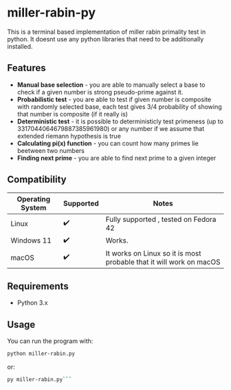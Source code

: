 # miller-rabin-py

This is a terminal based implementation of miller rabin primality test in python. It doesnt use any python libraries that need to be additionally installed.

## Features

- **Manual base selection** - you are able to manually select a base to check if a given number is strong pseudo-prime against it.
- **Probabilistic test** - you are able to test if given number is composite with randomly selected base, each test gives 3/4 probability of showing that number is composite (if it really is)
- **Deterministic test** - it is possible to deterministicly test primeness (up to 3317044064679887385961980) or any number if we assume that extended riemann hypothesis is true
- **Calculating pi(x) function** - you can count how many primes lie beetween two numbers
- **Finding next prime** - you are able to find next prime to a given integer

## Compatibility
| Operating System | Supported  | Notes               |
|------------------|------------|---------------------|
| Linux            | ✔️         | Fully supported , tested on Fedora 42|
|Windows 11        |✔️          |Works.|
| macOS            | ✔️         | It works on Linux so it is most probable that it will work on macOS|

## Requirements
- Python 3.x

## Usage

You can run the program with:
```bash
python miller-rabin.py
```
or:
```bash
py miller-rabin.py```
